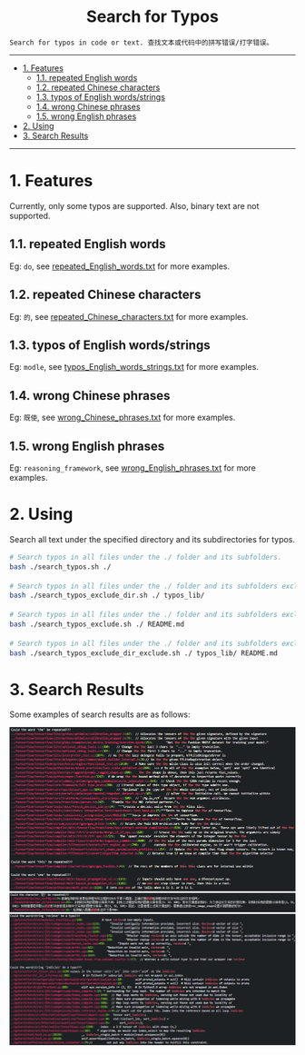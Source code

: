 <!--
 * @Author: Shuangchi He / Yulv
 * @Email: yulvchi@qq.com
 * @Date: 2022-04-10 23:50:20
 * @Motto: Entities should not be multiplied unnecessarily.
 * @LastEditors: Shuangchi He
 * @LastEditTime: 2022-05-02 23:16:35
 * @FilePath: /Search-for-Typos/README.md
 * @Description: Search for typos in code or text.
 * Repository: https://github.com/Yulv-git/Search-for-Typos
-->

<h1><center> Search for Typos </h1></center>

    Search for typos in code or text. 查找文本或代码中的拼写错误/打字错误。

---

- [1. Features](#1-features)
  - [1.1. repeated English words](#11-repeated-english-words)
  - [1.2. repeated Chinese characters](#12-repeated-chinese-characters)
  - [1.3. typos of English words/strings](#13-typos-of-english-wordsstrings)
  - [1.4. wrong Chinese phrases](#14-wrong-chinese-phrases)
  - [1.5. wrong English phrases](#15-wrong-english-phrases)
- [2. Using](#2-using)
- [3. Search Results](#3-search-results)

---

# 1. Features

Currently, only some typos are supported. Also, binary text are not supported.

## 1.1. repeated English words
  
Eg: `do`, see [repeated_English_words.txt](./typos_lib/repeated_English_words.txt) for more examples.

## 1.2. repeated Chinese characters

Eg: `的`, see [repeated_Chinese_characters.txt](./typos_lib/repeated_Chinese_characters.txt) for more examples.

## 1.3. typos of English words/strings

Eg: `modle`, see [typos_English_words_strings.txt](./typos_lib/typos_English_words_strings.txt) for more examples.

## 1.4. wrong Chinese phrases
  
Eg: `既使`, see [wrong_Chinese_phrases.txt](./typos_lib/wrong_Chinese_phrases.txt) for more examples.

## 1.5. wrong English phrases

Eg: `reasoning_framework`, see [wrong_English_phrases.txt](./typos_lib/wrong_English_phrases.txt) for more examples.

# 2. Using

Search all text under the specified directory and its subdirectories for typos.

``` bash
# Search typos in all files under the ./ folder and its subfolders.
bash ./search_typos.sh ./

# Search typos in all files under the ./ folder and its subfolders exclude typos_lib folder.
bash ./search_typos_exclude_dir.sh ./ typos_lib/

# Search typos in all files under the ./ folder and its subfolders exclude README.md file.
bash ./search_typos_exclude.sh ./ README.md

# Search typos in all files under the ./ folder and its subfolders exclude typos_lib folder and README.md file.
bash ./search_typos_exclude_dir_exclude.sh ./ typos_lib/ README.md
```

# 3. Search Results

Some examples of search results are as follows:

![typos_show1](./typos_show/typos_show1.png)
![typos_show2](./typos_show/typos_show2.png)
![typos_show3](./typos_show/typos_show3.png)
